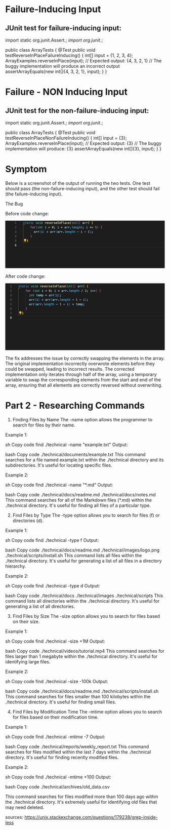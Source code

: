 # Failure-Inducing Input
## JUnit test for failure-inducing input:
 import static org.junit.Assert.*;
import org.junit.*;

public class ArrayTests {
  @Test
  public void testReverseInPlaceFailureInducing() {
    int[] input = {1, 2, 3, 4};
    ArrayExamples.reverseInPlace(input);
    // Expected output: {4, 3, 2, 1}
    // The buggy implementation will produce an incorrect output
    assertArrayEquals(new int[]{4, 3, 2, 1}, input);
  }
}
# Failure - NON Inducing Input
## JUnit test for the non-failure-inducing input:

import static org.junit.Assert.*;
import org.junit.*;

public class ArrayTests {
  @Test
  public void testReverseInPlaceNonFailureInducing() {
    int[] input = {3};
    ArrayExamples.reverseInPlace(input);
    // Expected output: {3}
    // The buggy implementation will produce: {3}
    assertArrayEquals(new int[]{3}, input);
  }
}
# Symptom
Below is a screenshot of the output of running the two tests. One test should pass (the non-failure-inducing input), and the other test should fail (the failure-inducing input).

The Bug


Before code change:



![Image](12.jpg)


After code change:

![Image](13.jpg)










The fix addresses the issue by correctly swapping the elements in the array. The original implementation incorrectly overwrote elements before they could be swapped, leading to incorrect results. The corrected implementation only iterates through half of the array, using a temporary variable to swap the corresponding elements from the start and end of the array, ensuring that all elements are correctly reversed without overwriting.

# Part 2 - Researching Commands

1. Finding Files by Name
The -name option allows the programmer to search for files by their name.

Example 1:

sh
Copy code
find ./technical -name "example.txt"
Output:

bash
Copy code
./technical/documents/example.txt
This command searches for a file named example.txt within the ./technical directory and its subdirectories. It's useful for locating specific files.

Example 2:

sh
Copy code
find ./technical -name "*.md"
Output:

bash
Copy code
./technical/docs/readme.md
./technical/docs/notes.md
This command searches for all of the Markdown files (*.md) within the ./technical directory. It's useful for finding all files of a particular type.

2. Find Files by Type
The -type option allows you to search for files (f) or directories (d).

Example 1:

sh
Copy code
find ./technical -type f
Output:

bash
Copy code
./technical/docs/readme.md
./technical/images/logo.png
./technical/scripts/install.sh
This command lists all files within the ./technical directory. It's useful for generating a list of all files in a directory hierarchy.

Example 2:

sh
Copy code
find ./technical -type d
Output:

bash
Copy code
./technical/docs
./technical/images
./technical/scripts
This command lists all directories within the ./technical directory. It's useful for generating a list of all directories.

3. Find Files by Size
The -size option allows you to search for files based on their size.

Example 1:

sh
Copy code
find ./technical -size +1M
Output:

bash
Copy code
./technical/videos/tutorial.mp4
This command searches for files larger than 1 megabyte within the ./technical directory. It's useful for identifying large files.

Example 2:

sh
Copy code
find ./technical -size -100k
Output:

bash
Copy code
./technical/docs/readme.md
./technical/scripts/install.sh
This command searches for files smaller than 100 kilobytes within the ./technical directory. It's useful for finding small files.

4. Find Files by Modification Time
The -mtime option allows you to search for files based on their modification time.

Example 1:

sh
Copy code
find ./technical -mtime -7
Output:

bash
Copy code
./technical/reports/weekly_report.txt
This command searches for files modified within the last 7 days within the ./technical directory. It's useful for finding recently modified files.

Example 2:

sh
Copy code
find ./technical -mtime +100
Output:

bash
Copy code
./technical/archives/old_data.csv

This command searches for files modified more than 100 days ago within the ./technical directory. It's extremely useful for identifying old files that may need deleted.





sources:  https://unix.stackexchange.com/questions/179238/grep-inside-less












